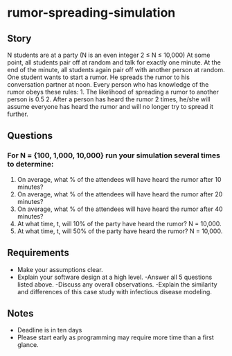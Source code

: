# rumor-spreading-simulation

## Story
N students are at a party (N is an even integer 2 ≤ N ≤ 10,000)
At some point, all students pair off at random and talk for exactly one minute.
At the end of the minute, all students again pair off with another person at random.
One student wants to start a rumor. He spreads the rumor to his conversation partner at noon.
Every person who has knowledge of the rumor obeys these rules:
    1. The likelihood of spreading a rumor to another person is 0.5
    2. After a person has heard the rumor 2 times, he/she will assume
        everyone has heard the rumor and will no longer try to spread it further.  
    
## Questions
### For N = {100, 1,000, 10,000} run your simulation several times to determine:
1. On average, what % of the attendees will have heard the rumor after 10 minutes?
2. On average, what % of the attendees will have heard the rumor after 20 minutes?
3. On average, what % of the attendees will have heard the rumor after 40 minutes?
4. At what time, t, will 10% of the party have heard the rumor? N = 10,000.
5. At what time, t, will 50% of the party have heard the rumor? N = 10,000.

## Requirements
- Make your assumptions clear.
- Explain your software design at a high level.
-Answer all 5 questions listed above.
-Discuss any overall observations.
-Explain the similarity and differences of this case study with infectious disease modeling.

## Notes
- Deadline is in ten days
- Please start early as programming may require more time than a first glance.